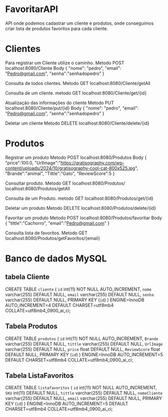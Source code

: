 # FavoritarAPI
API onde podemos cadastrar um cliente e produtos, onde conseguimos criar lista de produtos favoritos para cada cliente.


# Clientes

Para registrar um Cliente utilize o caminho.
Metodo POST
localhost:8080/Cliente
Body
{
"nome": "pedro",
"email": "Pedro@gmail.com",
"senha":"senhadopedro"
}

Consulta de todos clientes.
Metodo GET
localhost:8080/Cliente/getAll

Consulta de um cliente.
metodo GET
localhost:8080/Cliente/get/{id}

Atualização das informações do cliente
Metodo PUT
localhost:8080/Cliente/put/{id}
Body
{
"nome": "pedro",
"email": "Pedro@gmail.com",
"senha":"senhadopedro"
}

Deletar um cliente
Metodo DELETE
localhost:8080/Cliente/delete/{id}

# Produtos

Registrar um produto 
Metodo POST
localhost:8080/Produtos
Body
{
    "price":100.0,
    "UrlImage":"https://gratisography.com/wp-content/uploads/2024/10/gratisography-cool-cat-800x525.jpg",
    "Brande":"animal",
    "Tittle":"Gato",
    "ReviewScore":5
}

Consultar produto. 
Metodo GET
localhost:8080/Produtos/
localhost:8080/Produtos/getAll

Consulta de um Produto.
metodo GET
localhost:8080/Produtos/get/{id}


Deletar um produto
Metodo DELETE
localhost:8080/Produtos/delete/{id}

Favoritar um produto
Metodo POST
localhost:8080/Produtos/favoritar
Body
{
    "tittle":"Cachorro",
    "email":"Pedro@gmail.com"
}

Consulta lista de favoritos.
Metodo GET
localhost:8080/Produtos/getFavoritos/{email}

# Banco de dados MySQL

## tabela Cliente
CREATE TABLE `cliente` (
  `id` int(11) NOT NULL AUTO_INCREMENT,
  `nome` varchar(255) DEFAULT NULL,
  `email` varchar(255) DEFAULT NULL,
  `senha` varchar(255) DEFAULT NULL,
  PRIMARY KEY (`id`)
) ENGINE=InnoDB AUTO_INCREMENT=4 DEFAULT CHARSET=utf8mb4 COLLATE=utf8mb4_0900_ai_ci;


## Tabela Produtos
CREATE TABLE `produtos` (
  `id` int(11) NOT NULL AUTO_INCREMENT,
  `Brande` varchar(255) DEFAULT NULL,
  `tittle` varchar(255) DEFAULT NULL,
  `UrlImage` varchar(255) DEFAULT NULL,
  `price` float DEFAULT NULL,
  `ReviewScore` float DEFAULT NULL,
  PRIMARY KEY (`id`)
) ENGINE=InnoDB AUTO_INCREMENT=5 DEFAULT CHARSET=utf8mb4 COLLATE=utf8mb4_0900_ai_ci;


## Tabela ListaFavoritos
CREATE TABLE `listafavoritos` (
  `id` int(11) NOT NULL AUTO_INCREMENT,
  `SKU` int(11) DEFAULT NULL,
  `tittle` varchar(255) DEFAULT NULL,
  `nomeCliente` varchar(255) DEFAULT NULL,
  `email` varchar(255) DEFAULT NULL,
  PRIMARY KEY (`id`)
) ENGINE=InnoDB AUTO_INCREMENT=5 DEFAULT CHARSET=utf8mb4 COLLATE=utf8mb4_0900_ai_ci;





